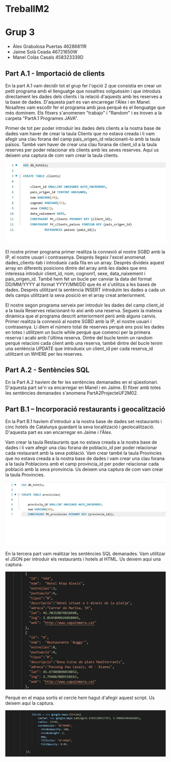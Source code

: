 # TreballM2
<h1>Grup 3</h1>
<ul>
	<li>Àlex Grabulosa Puertas 46286811R</li>
	<li>Jaime Solà Ceada 46721650W</li>
	<li>Manel Colàs Casals 458323339D</li>
</ul>

<h2>Part A.1 - Importació de clients</h2>

<p> En la part A.1 vam decidir tot el grup fer l'opció 2 que consistia en crear un petit programa amb el llenguatge que nosaltres volguéssim i que introduís directament les dades 
dels clients i la relació d'aquests amb les reserves a la base de dades. D'aquesta part es van encarregar l'Àlex i en Manel. Nosaltres vam escollir fer el programa amb java perquè és el llenguatge que més dominem. 
Els fitxers s'anomenen "trabajo" i "Random" i es troven a la carpeta "PartA.1 Programes JAVA".</p>
<p>Primer de tot per poder introduir les dades dels clients a la nostra base de dades vam haver de crear la taula Clients que no estava creada i li vam afegir una clau forana
del camp pais_origen_id relacionant-lo amb la taula països. També vam haver de crear una clau forana de client_id a la taula reserves per poder relacionar els clients amb les seves reserves. 
Aquí us deixem una captura de com vam crear la taula clients.</p>

![alt text](https://github.com/jsola2/TreballM2/blob/master/Imatges%20Readme/Taula%20Clients.jpeg)

<p>El nostre primer programa primer realitza la connexió al nostre SGBD amb la IP, el nostre usuari i contrasenya. Després llegeix l'excel anomenat dades_clients-tab i introdueix cada fila en un array.
Després divideix aquest array en diferents posicions dintre del array amb les dades que ens interessa introduir client_id, nom, cognom1, sexe, data_naixement i pais_origen_id. També hem fet
un bucle per canviar la data del format DD/MM/YYYY al format YYYY/MM/DD que és el s'utilitza a les bases de dades. Després utilitzant la
sentència INSERT introduïm les dades a cada un dels camps utilitzant la seva posició en el array creat anteriorment.</p>

<p>El nostre segon programa serveix per introduir les dades del camp client_id a la taula Reserves relacionant-lo així amb una reserva. Segueix la mateixa dinàmica que el programa descrit anteriorment
però amb alguns canvis. Primer realitza la connexió al nostre SGBD amb la IP, el nostre usuari i contrasenya. Li diem el número total de reserves perquè ens posi les dades en totes i utilitzem un bucle while 
perquè que comenci per la primera reserva i acabi amb l'última reserva. Dintre del bucle tenim un random perquè relacioni cada client amb una reserva, també dintre del bucle tenim una sentència UPDATE que 
introdueix un client_id per cada reserva_id utilitzant un WHERE per les reserves.</p>

<h2>Part A.2 - Sentències SQL</h2>

<p>En la Part A.2 havíem de fer les sentències demanades en el qüestionari. D'aquesta part se'n va encarregar en Manel i en Jaime. El fitxer amb totes les sentències demanades s'anomena PartA2ProjecteUF2M02.</p>

<h2>Part B.1 – Incorporació restaurants i geocalització</h2>

<p>En la Part B.1 havíem d'introduir a la nostra base de dades set restaurants i cinc hotels de Catalunya guardant la seva localització i geolocalització. D'aquesta part es van encarregar en Jaime i l'Àlex.</p>
<p>Vam crear la taula Restaurants que no estava creada a la nostra base de dades i li vam afegir una clau forana de poblacio_id per poder relacionar cada restaurant amb la seva població. Vam crear també la taula Provincies que no estava creada a la nostra base de dades i vam crear una clau forana a la taula Poblacions amb el camp provincia_id per poder relacionar cada població amb la seva pronvíncia. Us deixem una captura de com vam crear la taula Provincies.</p>

![alt text](https://github.com/jsola2/TreballM2/blob/master/Imatges%20Readme/Taula%20Provincies.jpeg)

<p>En la tercera part vam realitzar les sentències SQL demanades. Vam utilitzar el JSON per introduir els restaurants i hotels al HTML. Us deixem aquí una captura.</p>

![alt text](https://github.com/jsola2/TreballM2/blob/master/Imatges%20Readme/Exemple%20JSON.jpeg)

<p>Perquè en el mapa sortís el cercle hem hagut d'afegir aquest script. Us deixem aquí la captura.</p>

![alt text](https://github.com/jsola2/TreballM2/blob/master/Imatges%20Readme/Circle.jpeg)
